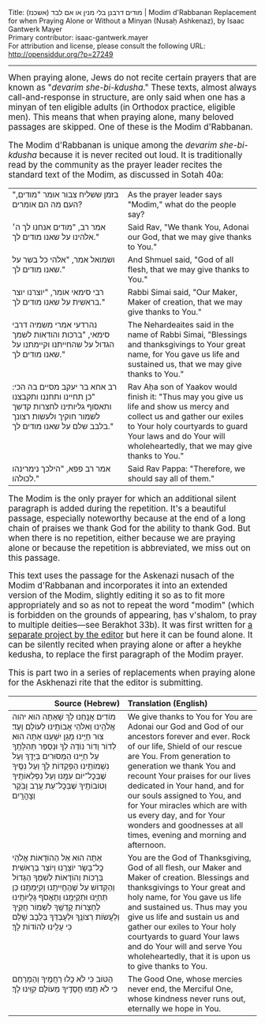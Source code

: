 <html>
<head></head>
<body>
Title: מודים דרבנן בלי מנין או אם לבד (אשכנז)‏ | Modim d'Rabbanan Replacement for when Praying Alone or Without a Minyan (Nusaḥ Ashkenaz), by Isaac Gantwerk Mayer<br />
Primary contributor: isaac-gantwerk.mayer<br />
For attribution and license, please consult the following URL: <a href="http://opensiddur.org/?p=27249">http://opensiddur.org/?p=27249</a>
<p />
<hr />

<div class="english" style="font-size: 1.2em;">
When praying alone, Jews do not recite certain prayers that are known as "<em>devarim she-bi-kdusha</em>." These texts, almost always call-and-response in structure, are only said when one has a minyan of ten eligible adults (in Orthodox practice, eligible men). This means that when praying alone, many beloved passages are skipped. One of these is the Modim d'Rabbanan.

The Modim d'Rabbanan is unique among the <em>devarim she-bi-kdusha</em> because it is never recited out loud. It is traditionally read by the community as the prayer leader recites the standard text of the Modim, as discussed in Sotah 40a:
</div>

<table style="margin-left: auto;margin-right: auto;">
<tbody>
<tr><td style="vertical-align:top;" width="46%">
<div class="liturgy"><span lang="he">
בזמן ששליח צבור אומר "מודים," העם מה הם אומרים?
</span></div></td>
 
<td style="vertical-align:top;" width="53%">
<div class="english">
As the prayer leader says "Modim," what do the people say?
</div></td></tr>


<tr><td style="vertical-align:top;" width="46%">
<div class="liturgy"><span lang="he">
אמר רב, "מודים אנחנו לך ה׳ אלהינו על שאנו מודים לך."
</span></div></td>
 
<td style="vertical-align:top;" width="53%">
<div class="english">
Said Rav, "We thank You, Adonai our God, that we may give thanks to You."
</div></td></tr>


<tr><td style="vertical-align:top;" width="46%">
<div class="liturgy"><span lang="he">
ושמואל אמר, "אלהי כל בשר על שאנו מודים לך."
</span></div></td>
 
<td style="vertical-align:top;" width="53%">
<div class="english">
And Shmuel said, "God of all flesh, that we may give thanks to You."
</div></td></tr>


<tr><td style="vertical-align:top;" width="46%">
<div class="liturgy"><span lang="he">
רבי סימאי אומר, "יוצרנו יוצר בראשית על שאנו מודים לך."
</span></div></td>
 
<td style="vertical-align:top;" width="53%">
<div class="english">
Rabbi Simai said, "Our Maker, Maker of creation, that we may give thanks to You."
</div></td></tr>


<tr><td style="vertical-align:top;" width="46%">
<div class="liturgy"><span lang="he">
נהרדעי אמרי משמיה דרבי סימאי, "ברכות והודאות לשמך הגדול על שהחייתנו וקיימתנו על שאנו מודים לך."
</span></div></td>
 
<td style="vertical-align:top;" width="53%">
<div class="english">
The Nehardeaites said in the name of Rabbi Simai, "Blessings and thanksgivings to Your great name, for You gave us life and sustained us, that we may give thanks to You."
</div></td></tr>


<tr><td style="vertical-align:top;" width="46%">
<div class="liturgy"><span lang="he">
רב אחא בר יעקב מסיים בה הכי: "כן תחיינו ותחננו ותקבצנו ותאסוף גליותינו לחצרות קדשך לשמור חוקיך ולעשות רצונך בלבב שלם על שאנו מודים לך."
</span></div></td>
 
<td style="vertical-align:top;" width="53%">
<div class="english">
Rav Aḥa son of Yaakov would finish it: "Thus may you give us life and show us mercy and collect us and gather our exiles to Your holy courtyards to guard Your laws and do Your will wholeheartedly, that we may give thanks to You."
</div></td></tr>


<tr><td style="vertical-align:top;" width="46%">
<div class="liturgy"><span lang="he">
אמר רב פפא, "הילכך נימרינהו לכולהו."
</span></div></td>
 
<td style="vertical-align:top;" width="53%">
<div class="english">
Said Rav Pappa: "Therefore, we should say all of them."
</div></td></tr>
</tbody></table>

<div class="english" style="font-size: 1.2em;">
The Modim is the only prayer for which an additional silent paragraph is added during the repetition. It's a beautiful passage, especially noteworthy because at the end of a long chain of praises we thank God for the ability to thank God. But when there is no repetition, either because we are praying alone or because the repetition is abbreviated, we miss out on this passage.

This text uses the passage for the Askenazi nusach of the Modim d'Rabbanan and incorporates it into an extended version of the Modim, slightly editing it so as to fit more appropriately and so as not to repeat the word "modim" (which is forbidden on the grounds of appearing, ḥas v'shalom, to pray to multiple deities—see Berakhot 33b). It was first written for <a href="https://opensiddur.org/prayers/lunisolar/musaf/dukhening-in-a-musaf-amidah-after-a-heykhe-qedushah-by-isaac-gantwerk-mayer/">a separate project by the editor</a> but here it can be found alone. It can be silently recited when praying alone or after a heykhe kedusha, to replace the first paragraph of the Modim prayer.

This is part two in a series of replacements when praying alone for the Askhenazi rite that the editor is submitting.
</div>

<table style="margin-left: auto;margin-right: auto;" class="draggable">
<thead><tr><th id="x" style="text-align: right;">Source (Hebrew)</th><th style="text-align: left;">Translation (English)</th></tr></thead>
<tbody>
<tr><td style="vertical-align:top;" width="46%">
<div class="liturgy"><span lang="he">
מוֹדִים אֲנַֽחְנוּ לָךְ 
שָׁאַתָּה הוּא יהוה אֱלֹהֵֽינוּ 
וֵאלֹהֵי אֲבוֹתֵֽינוּ 
לְעוֹלָם וָעֶד׃ 
צוּר חַיֵּֽינוּ מָגֵן יִשְׁעֵֽנוּ אַתָּה הוּא׃ 
לְדוֹר וָדוֹר נוֹדֶה לְךָ 
וּנְסַפֵּר תְּהִלָּתֶֽךָ עַל חַיֵּֽינוּ הַמְּסוּרִים בְּיָדֶֽךָ 
וְעַל נִשְׁמוֹתֵֽינוּ הַפְּקֻדּוֹת לָךְ 
וְעַל נִסֶּֽיךָ שֶׁבְּכׇל־יוֹם עִמָּֽנוּ 
וְעַל נִפְלְאוֹתֶֽיךָ וְטוֹבוֹתֶֽיךָ שֶׁבְּכׇל־עֵת עֶֽרֶב וָבֹֽקֶר וְצׇהֳרָֽיִם׃
</span></div></td>
 
<td style="vertical-align:top;" width="53%">
<div class="english">
We give thanks to You 
for You are Adonai our God 
and God of our ancestors 
forever and ever‪.‬ 
Rock of our life, Shield of our rescue are You. 
From generation to generation we thank You 
and recount Your praises for our lives dedicated in Your hand, 
and for our souls assigned to You, 
and for Your miracles which are with us every day, 
and for Your wonders and goodnesses at all times, evening and morning and afternoon. 
</div></td></tr>


<tr><td style="vertical-align:top;" width="46%">
<div class="liturgy"><span lang="he">
אַתָּה הוּא אֵל הַהוֹדָאוֹת 
אֱלֹהֵי כׇל־בָּשָׂר 
יוֹצְרֵֽנוּ וְיוֹצֵר בְּרֵאשִׁית׃ 
בְּרָכוֹת וְהוֹדָאוֹת לְשִׁמְךָ הַגָּדוֹל וְהַקָּדוֹשׁ 
עַל שֶׁהֶחֱיִיתָֽנוּ וְקִיַּמְתָּֽנוּ׃ 
כֵּן תְּחַיֵּֽנוּ וּתְקַיְּמֵֽנוּ 
וְתֶאֱסֹף גָּלֻיּוֹתֵֽינוּ לְחַצְרוֹת קׇדְשֶֽׁךָ 
לִשְׁמוֹר חֻקֶּֽיךָ וְלַעֲשׂוֹת רְצוֹנֶֽךָ 
וּלְעָבְדְּךָ בְּלֵבָב שָׁלֵם 
כִּי עָלֵֽינוּ לְהוֹדוֹת לָךְ׃
</span></div></td>
 
<td style="vertical-align:top;" width="53%">
<div class="english">
You are the God of Thanksgiving, 
God of all flesh, 
our Maker and Maker of creation. 
Blessings and thanksgivings to Your great and holy name, 
for You gave us life and sustained us. 
Thus may you give us life and sustain us 
and gather our exiles to Your holy courtyards 
to guard Your laws and do Your will 
and serve You wholeheartedly, 
that it is upon us to give thanks to You.
</div></td></tr>


<tr><td style="vertical-align:top;" width="46%">
<div class="liturgy"><span lang="he">
הַטּוֹב כִּי לֹא כָלוּ רַחֲמֶֽיךָ 
וְהַמְרַחֵם כִּי לֹא תַֽמּוּ חֲסָדֶֽיךָ 
מֵעוֹלָם קִוִּֽינוּ לָךְ׃
</span></div></td>
 
<td style="vertical-align:top;" width="53%">
<div class="english">
The Good One, whose mercies never end, 
the Merciful One, whose kindness never runs out, 
eternally we hope in You.
</div></td></tr>
</tbody></table>
</body>
</html>